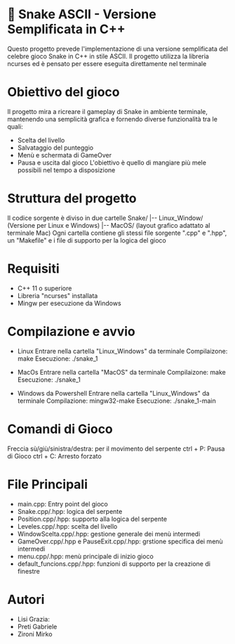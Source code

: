 # 🐍 Snake ASCII - Versione Semplificata in C++
Questo progetto prevede l'implementazione di una versione semplificata del celebre gioco Snake in C++ in stile ASCII.
Il progetto utilizza la libreria ncurses ed è pensato per essere eseguita direttamente nel terminale 

# Obiettivo del gioco
Il progetto mira a ricreare il gameplay di Snake in ambiente terminale, mantenendo una semplicità grafica e fornendo diverse funzionalità tra le quali:
- Scelta del livello
- Salvataggio del punteggio
- Menù e schermata di GameOver
- Pausa e uscita dal gioco
L'obiettivo è quello di mangiare più mele possibili nel tempo a disposizione

# Struttura del progetto
Il codice sorgente è diviso in due cartelle
Snake/
|-- Linux_Window/ (Versione per Linux e Windows)
|-- MacOS/ (layout grafico adattato al terminale Mac)
Ogni cartella contiene gli stessi file sorgente ".cpp" e ".hpp", un "Makefile" e i file di supporto per la logica del gioco

# Requisiti
- C++ 11 o superiore
- Libreria "ncurses" installata
- Mingw per esecuzione da Windows

# Compilazione e avvio
- Linux
Entrare nella cartella "Linux_Windows" da terminale
Compilaizone: make
Esecuzione: ./snake_1

- MacOs
Entrare nella cartella "MacOS" da terminale
Compilaizone: make
Esecuzione: ./snake_1

- Windows da Powershell
Entrare nella cartella "Linux_Windows" da terminale
Compilazione: mingw32-make
Esecuzione: ./snake_1-main

# Comandi di Gioco
Freccia sù/giù/sinistra/destra: per il movimento del serpente
ctrl + P: Pausa di Gioco
ctrl + C: Arresto forzato

# File Principali
- main.cpp: Entry point del gioco
- Snake.cpp/.hpp: logica del serpente
- Position.cpp/.hpp: supporto alla logica del serpente
- Leveles.cpp/.hpp: scelta del livello
- WindowScelta.cpp/.hpp: gestione generale dei menù intermedi
- GameOver.cpp/.hpp e PauseExit.cpp/.hpp: grstione specifica dei menù intermedi
- menu.cpp/.hpp: menù principale di inizio gioco
- default_funcions.cpp/.hpp: funzioni di supporto per la creazione di finestre

# Autori
- Lisi Grazia:
- Preti Gabriele
- Zironi Mirko